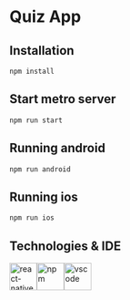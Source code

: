 # Quiz App

## Installation

```
npm install
```

## Start metro server

```
npm run start
```

## Running android

```
npm run android
```

## Running ios

```
npm run ios
```

## Technologies & IDE

<div>
    <img style="float: left" src="https://upload.wikimedia.org/wikipedia/commons/a/a7/React-icon.svg" height="48" alt="react-native"> &nbsp;
    <img style="float: left" src="https://upload.wikimedia.org/wikipedia/commons/d/db/Npm-logo.svg" height="48" alt="npm"> &nbsp;
    <img style="float: left" src="https://code.visualstudio.com/assets/updates/1_35/logo-stable.png" height="48" alt="vscode">
</div>
